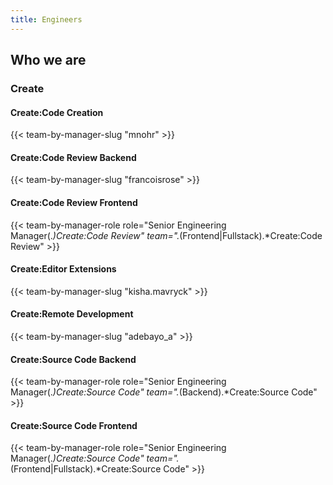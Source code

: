 ```yaml
---
title: Engineers
---
```


## Who we are

### Create

#### Create:Code Creation

{{< team-by-manager-slug "mnohr" >}}

#### Create:Code Review Backend

{{< team-by-manager-slug "francoisrose" >}}

#### Create:Code Review Frontend

{{< team-by-manager-role role="Senior Engineering Manager(.*)Create:Code Review" team=".*(Frontend|Fullstack).*Create:Code Review" >}}

#### Create:Editor Extensions

{{< team-by-manager-slug "kisha.mavryck" >}}

#### Create:Remote Development

{{< team-by-manager-slug "adebayo_a" >}}

#### Create:Source Code Backend

{{< team-by-manager-role role="Senior Engineering Manager(.*)Create:Source Code" team=".*(Backend).*Create:Source Code" >}}

#### Create:Source Code Frontend

{{< team-by-manager-role role="Senior Engineering Manager(.*)Create:Source Code" team=".*(Frontend|Fullstack).*Create:Source Code" >}}
